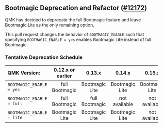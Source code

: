 ## Bootmagic Deprecation and Refactor ([#12172](https://github.com/qmk/qmk_firmware/pull/12172))

QMK has decided to deprecate the full Bootmagic feature and leave Bootmagic Lite as the only remaining option.

This pull request changes the behavior of `BOOTMAGIC_ENABLE` such that specifying `BOOTMAGIC_ENABLE = yes` enables Bootmagic Lite instead of full Bootmagic.

### Tentative Deprecation Schedule

QMK Version:              | 0.12.x or earlier | 0.13.x         | 0.14.x         | 0.15.x
:-----------              | :---------------: | :------------: | :------------: | :------------: 
`BOOTMAGIC_ENABLE = yes`  | full Bootmagic    | Bootmagic Lite | Bootmagic Lite | Bootmagic Lite
`BOOTMAGIC_ENABLE = full` | full Bootmagic    | full Bootmagic | not available  | not available
`BOOTMAGIC_ENABLE = lite` | Bootmagic Lite    | Bootmagic Lite | Bootmagic Lite | not available 
